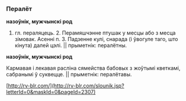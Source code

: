 ### Пералёт
**назоўнік, мужчынскі род**

1. гл. пераляцець. 2. Перамяшчэнне птушак у месцы або з месца зімовак. Асенні п. 3. Падзенне кулі, снарада (і ўвогуле таго, што кінута) далей цэлі. || прыметнік: пералётны.

**назоўнік, мужчынскі род**

Кармавая і лекавая расліна сямейства бабовых з жоўтымі кветкамі, сабранымі ў суквецце. || прыметнік: пералётавы.

<a rel="author">[http://rv-blr.com/](http://rv-blr.com/slounik.jsp?letterId=0&maskId=0&pageId=2307)</a>
